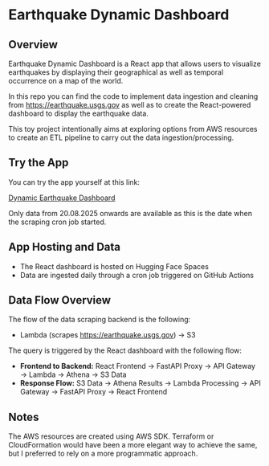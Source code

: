 # Earthquake Dynamic Dashboard

## Overview

Earthquake Dynamic Dashboard is a React app that allows users to visualize earthquakes by displaying their geographical as well as temporal occurrence on a map of the world. 

In this repo you can find the code to implement data ingestion and cleaning from https://earthquake.usgs.gov as well as to create the React-powered dashboard to display the earthquake data. 

This toy project intentionally aims at exploring options from AWS resources to create an ETL pipeline to carry out the data ingestion/processing.

## Try the App

You can try the app yourself at this link:

[Dynamic Earthquake Dashboard](https://huggingface.co/spaces/davidepanza/Dynamic_Earthquake_Dashboard?logs=container)

Only data from 20.08.2025 onwards are available as this is the date when the scraping cron job started.

## App Hosting and Data

- The React dashboard is hosted on Hugging Face Spaces
- Data are ingested daily through a cron job triggered on GitHub Actions

## Data Flow Overview

The flow of the data scraping backend is the following:
- Lambda (scrapes https://earthquake.usgs.gov) → S3

The query is triggered by the React dashboard with the following flow:
- **Frontend to Backend:** React Frontend → FastAPI Proxy → API Gateway → Lambda → Athena → S3 Data
- **Response Flow:** S3 Data → Athena Results → Lambda Processing → API Gateway → FastAPI Proxy → React Frontend

## Notes

The AWS resources are created using AWS SDK. Terraform or CloudFormation would have been a more elegant way to achieve the same, but I preferred to rely on a more programmatic approach.
